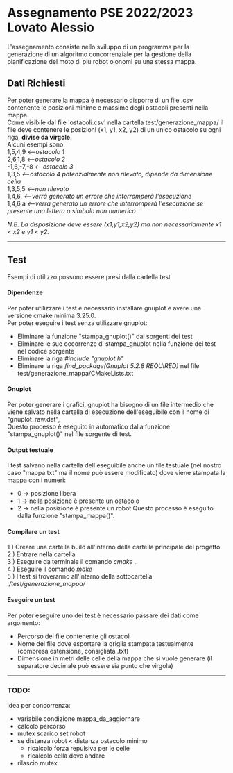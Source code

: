 
# Assegnamento PSE 2022/2023 Lovato Alessio

L'assegnamento consiste nello sviluppo di un programma per la generazione di un algoritmo concorrenziale per la gestione della pianificazione del moto di più robot olonomi su una stessa mappa.

## Dati Richiesti
Per poter generare la mappa è necessario disporre di un file .csv contenente le posizioni minime e massime degli ostacoli presenti nella mappa.\
Come visibile dal file 'ostacoli.csv' nella cartella test/generazione_mappa/ il file deve contenere le posizioni (x1, y1, x2, y2) di un unico ostacolo su ogni riga, **divise da virgole**.\
Alcuni esempi sono:\
1,5,4,9 _<--ostacolo 1_\
2,6,1,8 _<--ostacolo 2_\
-1,6,-7,-8 _<--ostacolo 3_\
1,3,5 _<--ostacolo 4 potenzialmente non rilevato, dipende da dimensione cella_\
1,3,5,5 _<--non rilevato_\
1,4,6, _<--verrà generato un errore che interromperà l'esecuzione_\
1,4,6,a _<--verrà generato un errore che interromperà l'esecuzione se presente una lettera o simbolo non numerico_

_N.B. La disposizione deve essere (x1,y1,x2,y2) ma non necessariamente x1 < x2 e y1 < y2._
***
## Test
Esempi di utilizzo possono essere presi dalla cartella test

#### Dipendenze
Per poter utilizzare i test è necessario installare gnuplot e avere una versione cmake minima 3.25.0.\
Per poter eseguire i test senza utilizzare gnuplot:
* Eliminare la funzione "stampa_gnuplot()" dai sorgenti dei test
* Eliminare le sue occorrenze di stampa_gnuplot nella funzione dei test nel codice sorgente
* Eliminare la riga _#include "gnuplot.h"_
* Eliminare la riga _find_package(Gnuplot 5.2.8 REQUIRED)_ nel file test/generazione_mappa/CMakeLists.txt

#### Gnuplot
Per poter generare i grafici, gnuplot ha bisogno di un file intermedio che viene salvato nella cartella di esecuzione dell'eseguibile con il nome di "gnuplot_raw.dat",\
Questo processo è eseguito in automatico dalla funzione "stampa_gnuplot()" nel file sorgente di test.

#### Output testuale
I test salvano nella cartella dell'eseguibile anche un file testuale (nel nostro caso "mappa.txt" ma il nome può essere modificato) dove viene stampata la mappa con i numeri:
* 0 -> posizione libera
* 1 -> nella posizione è presente un ostacolo
* 2 -> nella posizione è presente un robot
Questo processo è eseguito dalla funzione "stampa_mappa()".

#### Compilare un test

1 ) Creare una cartella build all'interno della cartella principale del progetto\
2 ) Entrare nella cartella\
3 ) Eseguire da terminale il comando _cmake .._\
4 ) Eseguire il comando _make_\
5 ) I test si troveranno all'interno della sottocartella _./test/generazione_mappa/_

#### Eseguire un test

Per poter eseguire uno dei test è necessario passare dei dati come argomento:
* Percorso del file contenente gli ostacoli
* Nome del file dove esportare la griglia stampata testualmente (compresa estensione, consigliata .txt)
* Dimensione in metri delle celle della mappa che si vuole generare (il separatore decimale può essere sia punto che virgola)

***

### TODO:

idea per concorrenza:
- variabile condizione mappa_da_aggiornare
- calcolo percorso
- mutex scarico set robot
- se distanza robot < distanza ostacolo minimo
    - ricalcolo forza repulsiva per le celle
    - ricalcolo cella dove andare
- rilascio mutex